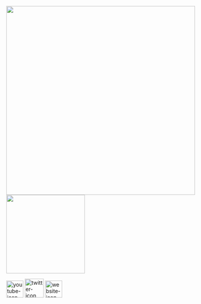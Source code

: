 <br>
<img src="https://github-readme-stats.vercel.app/api?username=luisnquin&show_icons=true&count_private=true" width="500" height="auto"/>
<img src="https://github-readme-stats.vercel.app/api/top-langs/?username=luisnquin&layout=compact/" width="208" height="auto"/>

<a href="https://www.youtube.com/channel/UC2W6vIOuSd7UAAsnOpL-c8A" target="_blank"><img src="https://i.ibb.co/YBc2kC3/youtube-icon.png" alt="youtube-icon" width=45></a>
<a href="https://twitter.com/sixmonths2020" target="_blank"><img src="https://i.ibb.co/JKXbCB4/twitter-icon.png" alt="twitter-icon" width=50></a>
<a href=# target="_blank"><img src="https://i.ibb.co/SVcgwTy/website-icon.png" alt="website-icon" width=45></a>

